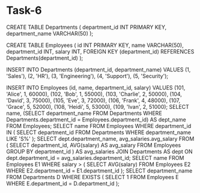 # Task-6

CREATE TABLE Departments (
    department_id INT PRIMARY KEY,
    department_name VARCHAR(50)
);

CREATE TABLE Employees (
    id INT PRIMARY KEY,
    name VARCHAR(50),
    department_id INT,
    salary INT,
    FOREIGN KEY (department_id) REFERENCES Departments(department_id)
);

INSERT INTO Departments (department_id, department_name) VALUES
(1, 'Sales'),
(2, 'HR'),
(3, 'Engineering'),
(4, 'Support'),
(5, 'Security');


INSERT INTO Employees (id, name, department_id, salary) VALUES
(101, 'Alice', 1, 60000),
(102, 'Bob', 1, 55000),
(103, 'Charlie', 2, 50000),
(104, 'David', 3, 75000),
(105, 'Eve', 3, 72000),
(106, 'Frank', 4, 48000),
(107, 'Grace', 5, 52000),
(108, 'Heidi', 5, 53000),
(109, 'Ivan', 2, 51000);
SELECT 
    name,
    (SELECT department_name 
     FROM Departments 
     WHERE Departments.department_id = Employees.department_id) AS dept_name
FROM Employees;
SELECT name 
FROM Employees 
WHERE department_id IN (
    SELECT department_id 
    FROM Departments 
    WHERE department_name LIKE 'S%'
);
SELECT dept.department_name, avg_salaries.avg_salary
FROM (
    SELECT department_id, AVG(salary) AS avg_salary
    FROM Employees
    GROUP BY department_id
) AS avg_salaries
JOIN Departments AS dept ON dept.department_id = avg_salaries.department_id;
SELECT name 
FROM Employees E1
WHERE salary > (
    SELECT AVG(salary)
    FROM Employees E2
    WHERE E2.department_id = E1.department_id
);
SELECT department_name 
FROM Departments D
WHERE EXISTS (
    SELECT 1
    FROM Employees E
    WHERE E.department_id = D.department_id
);
